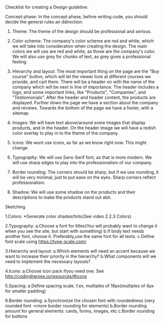 Checklist for creating a Design guideline:

Concept phase:
In the concept phase, before writing code, you should decide the general rules an ddirection:
1. Theme: 
   The theme of the design should be professional and serious.

2. Color scheme:
   The company's color scheme are red and white, which we will take into consideration when creating the design. The main colors we will use are red and white,
   as those are the company's color. We will also use grey for chunks of text, as grey gives a professional feeling.
              
3. Hierarchy and layout: 
   The most important thing on the page are the "Buy course" button, which will let the viewer look at different courses we provide, and cart them.
   There will be a header on with the name of the company which will be next in line of importance. The header includes a logo, and some important links,
   like "Products", "Companies", and "Testiomonials". After the header and header content, the products are displayed. Further down the page we have a                                section about the company and reviews. Towards the bottom of the page we have a footer, with a sitemap.
4. Images: 
   We will have text above/around some images that display products, and in the header. On the header image we will have a redish color overlay to play in 
   to the theme of the company.

5. Icons: 
   We wont use icons, as far as we know right now. This might change.

6. Typography:
   We will use Sans-Serif font, as that is more modern. We will use sharp edges to play into the professionalism of our company.
   
7. Border rounding:
   The corners should be sharp, but if we use rounding, it will be very minimal, just to put ease on the eyes. Sharp corners reflect professionalism.
   
8. Shadow:
   We will use some shadow on the products and their descriptions to make the products stand out abit. 



Sketching

1.Colors:
*Generate color shades/tints(See video 2.2.3 Colors)

2.Typography:
a.Choose a font for titles(You will probably want to change it when you see the site, but start with something)
b.If body text needs another font, choose it. Preferably,use the same font for all texts.
c.Define font scale using https://type-scale.com/

3.Hierarchy and layout:
a.Which elements will need an accent because we want to increase their priority in the hierarchy?
b.What components will we need to implement the necessary layouts?

4.Icons:
a.Choose icon pack ifyou need one. See http://codingheroes.io/resources/#icons

5.Spacing:
a.Define spacing scale, f.ex, multiples of 16px(multiples of 4px for smaller padding)

6.Border rounding:
a.Synchronize the chosen font with roundedness (very rounded font →more border rounding for elements)
b.Border rounding amount for general elements: cards, forms, images, etc
c.Border rounding for buttons
